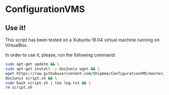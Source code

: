 # ConfigurationVMS

## Use it!
This script has been tested on a Xubuntu 16.04 virtual machine running on VirtualBox.

In order to use it, please, run the following command:

```bash
sudo apt-get update && \
sudo apt-get install -y dos2unix wget && \
wget https://raw.githubusercontent.com/Shipmee/ConfigurationVMS/master/script.sh && \
dos2unix script.sh && \
sudo bash script.sh | tee log.txt && \
rm script.sh
```
